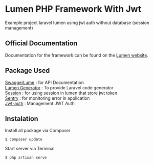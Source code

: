 # Lumen PHP Framework With Jwt

Example project laravel lumen using jwt auth without database (session management)

## Official Documentation

Documentation for the framework can be found on the [Lumen website](https://lumen.laravel.com/docs).

## Package Used

[SwaggerLume](https://github.com/DarkaOnLine/SwaggerLume) : for API Documentation <br>
[Lumen Generator](https://github.com/flipboxstudio/lumen-generator) : To provide Laravel code generator <br>
[Session](https://packagist.org/packages/illuminate/session) : for using session in lumen that store jwt token <br>
[Sentry](https://docs.sentry.io/platforms/php/guides/laravel/) : for monitoring error in application <br>
[Jwt-auth](https://github.com/tymondesigns/jwt-auth) : Management JWT Auth

## Instalation

Install all package via Composer

```
$ composer update
```

Start server via Terminal

```
$ php artisan serve
```
